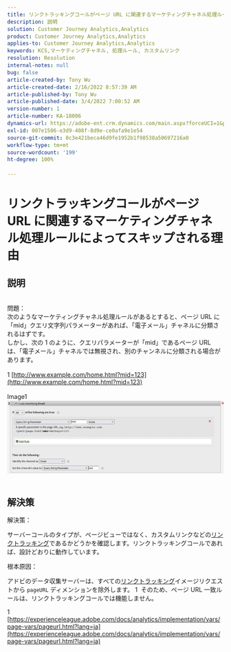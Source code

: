 ```yaml
---
title: リンクトラッキングコールがページ URL に関連するマーケティングチャネル処理ルールによってスキップされる理由
description: 説明
solution: Customer Journey Analytics,Analytics
product: Customer Journey Analytics,Analytics
applies-to: Customer Journey Analytics,Analytics
keywords: KCS,マーケティングチャネル, 処理ルール, カスタムリンク
resolution: Resolution
internal-notes: null
bug: false
article-created-by: Tony Wu
article-created-date: 2/16/2022 8:57:39 AM
article-published-by: Tony Wu
article-published-date: 3/4/2022 7:00:52 AM
version-number: 1
article-number: KA-18006
dynamics-url: https://adobe-ent.crm.dynamics.com/main.aspx?forceUCI=1&pagetype=entityrecord&etn=knowledgearticle&id=ef031979-068f-ec11-b400-00224804afa7
exl-id: 007e1506-e3d9-408f-8d9e-ce0afa9e1e54
source-git-commit: 0c3e421beca46d9fe1952b1f98538a50697216a0
workflow-type: tm+mt
source-wordcount: '199'
ht-degree: 100%

---
```


# リンクトラッキングコールがページ URL に関連するマーケティングチャネル処理ルールによってスキップされる理由

## 説明

 
<br>問題：
<br>次のようなマーケティングチャネル処理ルールがあるとすると、ページ URL に「mid」クエリ文字列パラメーターがあれば、「電子メール」チャネルに分類されるはずです。
<br>しかし、次の 1 のように、クエリパラメーターが「mid」であるページ URL は、「電子メール」チャネルでは無視され、別のチャンネルに分類される場合があります。
<br> 
<br>1 [http://www.example.com/home.html?mid=123](http://www.example.com/home.html?mid=123)
<br> 
<br>Image1
<br>![](assets/___0a52cf71-078f-ec11-b400-00224804afa7___.png)
<br> 

## 解決策




解決策：

サーバーコールのタイプが、ページビューではなく、カスタムリンクなどの[リンクトラッキング](https://experienceleague.adobe.com/docs/analytics/implementation/vars/functions/tl-method.html?lang=ja)であるかどうかを確認します。リンクトラッキングコールであれば、設計どおりに動作しています。



根本原因：

アドビのデータ収集サーバーは、すべての[リンクトラッキング](https://experienceleague.adobe.com/docs/analytics/implementation/vars/functions/tl-method.html?lang=en)イメージリクエストから `pageURL` ディメンションを除外します。 1  そのため、ページ URL 一致ルールは、リンクトラッキングコールでは機能しません。

1 [https://experienceleague.adobe.com/docs/analytics/implementation/vars/page-vars/pageurl.html?lang=ja](https://experienceleague.adobe.com/docs/analytics/implementation/vars/page-vars/pageurl.html?lang=ja)
